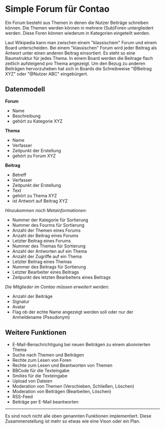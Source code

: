 Simple Forum für Contao
=======================

Ein Forum besteht aus Themen in denen die Nutzer Beiträge schreiben können. Die
Themen werden können in mehrere (Sub)Foren untergliedert werden. Diese Foren
können wiederum in Kategorien eingeteilt werden.

Laut Wikipedia kann man zwischen einem "klassischem" Forum und einem Board
unterscheiden. Bei einem "klassischen" Forum wird jeder Beitrag als Antwort
unter einen anderen Beitrag einsortiert. Es steht so eine Baumstruktur für jedes
Thema. In einem Board werden die Beitrage flach zeitlich aufsteigend pro Thema
angezeigt. Um den Bezug zu anderen Beiträgen hervorzuheben hat sich in Boards
die Schreibweise "@Beitrag XYZ" oder "@Nutzer ABC" eingebürgert.


Datenmodell
-----------

**Forum**
- Name
- Beschreibung
- gehört zu Kategorie XYZ

**Thema**
- Name
- Verfasser
- Zeitpunkt der Erstellung
- gehört zu Forum XYZ

**Beitrag**
- Betreff
- Verfasser
- Zeitpunkt der Erstellung
- Text
- gehört zu Thema XYZ
- ist Antwort auf Beitrag XYZ

*Hinzukommen noch Metainformationen:*
- Nummer der Kategorie für Sortierung
- Nummer des Fourms für Sortierung
- Anzahl der Themen eines Forums
- Anzahl der Beitrag eines Forums
- Letzter Beitrag eines Forums
- Nummer des Themas für Sortierung
- Anzahl der Antworten auf ein Thema
- Anzahl der Zugriffe auf ein Thema
- Letzter Beitrag eines Themas
- Nummer des Beitrags für Sortierung
- Letzter Bearbeiter eines Beitrags
- Zeitpunkt des letzten Bearbeitens eines Beitrags

*Die Mitglieder im Contao müssen erweitert werden:*
- Anzahl der Beiträge
- Signatur
- Avatar
- Flag ob der echte Name angezeigt werden soll oder nur der Anmeldename
  (Pseudonym)


Weitere Funktionen
------------------

- E-Mail-Benachrichtigung bei neuen Beiträgen zu einem abonnierten Thema
- Suche nach Themen und Beiträgen
- Rechte zum Lesen von Foren
- Rechte zum Lesen und Beantworten von Themen
- BBCode für die Texteingabe
- Smilies für die Texteingabe
- Upload von Dateien
- Moderation von Themen (Verschieben, Schließen, Löschen)
- Moderation von Beiträgen (Bearbeiten, Löschen)
- RSS-Feed
- Beiträge per E-Mail beantworten

---

Es sind noch nicht alle oben genannten Funktionen implementiert. Diese
Zusammenstellung ist mehr so etwas wie eine Vison oder ein Plan.
